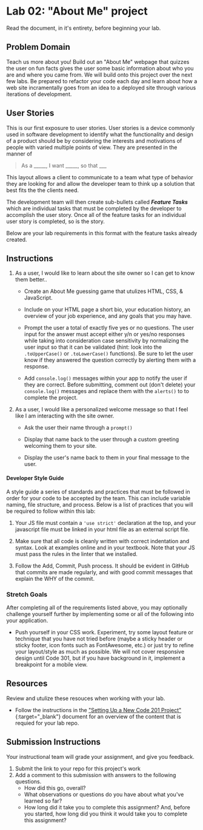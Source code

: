 # Lab 02: "About Me" project

Read the document, in it's entirety, before beginning your lab.

## Problem Domain

Teach us more about you! Build out an "About Me" webpage that quizzes the user on fun facts gives the user some basic information about who you are and where you came from. We will build onto this project over the next few labs. Be prepared to refactor your code each day and learn about how a web site incramentally goes from an idea to a deployed site through various iterations of development. 

## User Stories

This is our first exposure to user stories. User stories is a device commonly used in software development to identify what the functionality and design of a product should be by considering the interests and motivations of people with varied multiple points of view. They are presented in the manner of

> As a _____, I want _____, so that ___

This layout allows a client to communicate to a team what type of behavior they are looking for and allow the developer team to think up a solution that best fits the the clients need.

The development team will then create sub-bullets called ***Feature Tasks*** which are individual tasks that must be completed by the developer to accomplish the user story. Once all of the feature tasks for an individual user story is completed, so is the story. 

Below are your lab requirements in this format with the feature tasks already created.


## Instructions

1. As a user, I would like to learn about the site owner so I can get to know them better..

    - Create an About Me guessing game that utulizes HTML, CSS, & JavaScript.

    - Include on your HTML page a short bio, your education history, an overview of your job experience, and any goals that you may have.

    - Prompt the user a total of exactly five yes or no questions.  The user input for the answer must accept either y/n or yes/no responses while taking into consideration case sensitivity by normalizing the user input so that it can be validated (hint: look into the `.toUpperCase()` or `.toLowerCase()` functions). Be sure to let the user know if they answered the question correctly by alerting them with a response. 

    - Add `console.log()` messages within your app to notify the user if they are correct. Before submitting, comment out (don't delete) your `console.log()` messages and replace them with the `alerts()` to to complete the project.

2. As a user, I would like a personalized welcome message so that I feel like I am interacting with the site owner.

    - Ask the user their name through a `prompt()`
   
    - Display that name back to the user through a custom greeting welcoming them to your site. 
   
    - Display the user's name back to them in your final message to the user.

#### Developer Style Guide
A style guide a series of standards and practices that must be followed in order for your code to be accepted by the team. This can include variable naming, file structure, and process. Below is a list of practices that you will be required to follow within this lab:
    
   1. Your JS file must contain a `'use strict'` declaration at the top, and your javascript file must be linked in your html file as an external script file. 

   2. Make sure that all code is cleanly written with correct indentation and syntax. Look at examples online and in your textbook. Note that your JS must pass the rules in the linter that we installed.

   3. Follow the Add, Commit, Push process. It should be evident in GitHub that commits are made regularly, and with good commit messages that explain the WHY of the commit.


### Stretch Goals

After completing all of the requirements listed above, you may optionally challenge yourself further by implementing some or all of the following into your application. 

- Push yourself in your CSS work. Experiment, try some layout feature or technique that you have not tried before (maybe a sticky header or sticky footer, icon fonts such as FontAwesome, etc.) or just try to refine your layout/style as much as possible. We will not cover responsive design until Code 301, but if you have background in it, implement a breakpoint for a mobile view.

## Resources
Review and utulize these resouces when working with your lab. 

- Follow the instructions in the ["Setting Up a New Code 201 Project"](../../resources/project_setup){:target="_blank"} document for an overview of the content that is requied for your lab repo.

## Submission Instructions
Your instructional team will grade your assignment, and give you feedback. 

1. Submit the link to your repo for this project's work
1. Add a comment to this submission with answers to the following questions.
    - How did this go, overall?
    - What observations or questions do you have about what you've learned so far?
    - How long did it take you to complete this assignment? And, before you started, how long did you think it would take you to complete this assignment? 



